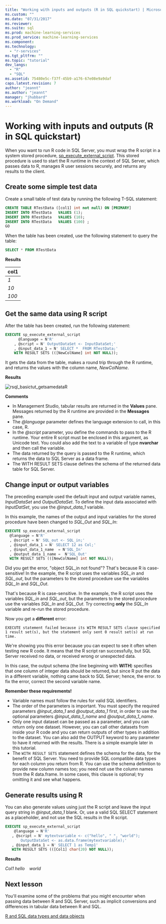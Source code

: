 ```yaml
---
title: "Working with inputs and outputs (R in SQL quickstart) | Microsoft Docs"
ms.custom: ""
ms.date: "07/31/2017"
ms.reviewer: 
ms.suite: sql
ms.prod: machine-learning-services
ms.prod_service: machine-learning-services
ms.component: 
ms.technology: 
  - "r-services"
ms.tgt_pltfrm: ""
ms.topic: "tutorial"
dev_langs: 
  - "R"
  - "SQL"
ms.assetid: 75480e5c-f37f-45b9-a176-67e08e9a9daf
caps.latest.revision: 7
author: "jeannt"
ms.author: "jeannt"
manager: "jhubbard"
ms.workload: "On Demand"
---
```

# Working with inputs and outputs (R in SQL quickstart)

When you want to run R code in SQL Server, you must wrap the R script in a system stored procedure, [sp_execute_external_script](../../relational-databases/system-stored-procedures/sp-execute-external-script-transact-sql.md). This stored procedure is used to start the R runtime in the context of SQL Server, which passes data to R, manages R user sessions securely, and returns any results to the client.

## <a name="bkmk_SSMSBasics"></a>Create some simple test data

Create a small table of test data by running the following T-SQL statement:

```sql
CREATE TABLE RTestData ([col1] int not null) ON [PRIMARY]
INSERT INTO RTestData   VALUES (1);
INSERT INTO RTestData   VALUES (10);
INSERT INTO RTestData   VALUES (100) ;
GO
```

When the table has been created, use the following statement to query the table:
  
```sql
SELECT * FROM RTestData
```

**Results**

|col1|
|------|
|*1*|
|*10*|
|*100*|

## Get the same data using R script

After the table has been created, run the following statement:

```sql
EXECUTE sp_execute_external_script
      @language = N'R'
    , @script = N' OutputDataSet <- InputDataSet;'
    , @input_data_1 = N' SELECT *  FROM RTestData;'
    WITH RESULT SETS (([NewColName] int NOT NULL));
```

It gets the data from the table, makes a round trip through the R runtime, and returns the values with the column name, *NewColName*.

**Results**

![rsql_basictut_getsamedataR](media/rsql-basictut-getsamedatar.PNG)


**Comments**

+ In Management Studio, tabular results are returned in the **Values** pane. Messages returned by the R runtime are provided in the **Messages** pane.
+ The *@language* parameter defines the language extension to call, in this case, R.
+ In the *@script* parameter, you define the commands to pass to the R runtime. Your entire R script must be enclosed in this argument, as Unicode text. You could also add the text to a variable of type **nvarchar** and then call the variable.
+ The data returned by the query is passed to the R runtime, which returns the data to SQL Server as a data frame.
+ The WITH RESULT SETS clause defines the schema of the returned data table for SQL Server.

## Change input or output variables

The preceding example used the default input and output variable names, _InputDataSet_ and _OutputDataSet_. To define the input data associated with  _InputDatSet_, you use the *@input_data_1*  variable.

In this example, the names of the output and input variables for the stored procedure have been changed to *SQL_Out* and *SQL_In*:

```sql
EXECUTE sp_execute_external_script
  @language = N'R'
  , @script = N' SQL_out <- SQL_in;'
  , @input_data_1 = N' SELECT 12 as Col;'
  , @input_data_1_name  = N'SQL_In'
  , @output_data_1_name =  N'SQL_Out'
  WITH RESULT SETS (([NewColName] int NOT NULL));
```

Did you get the error, "object SQL\_in not found"? That's because R is case-sensitive! In the example, the R script uses the variables *SQL_in* and *SQL_out*, but the parameters to the stored procedure use the variables *SQL_In* and *SQL_Out*.

That's because R is case-sensitive. In the example, the R script uses the variables *SQL_in* and *SQL_out*, but the parameters to the stored procedure use the variables *SQL_In* and *SQL_Out*.
Try correcting **only** the *SQL_In* variable and re-run the stored procedure.

Now you get a **different** error:

```Error
EXECUTE statement failed because its WITH RESULT SETS clause specified 1 result set(s), but the statement only sent 0 result set(s) at run time.
```

We're showing you this error because you can expect to see it often when testing new R code. It means that the R script ran successfully, but SQL Server received no data, or received wrong or unexpected data.

In this case, the output schema (the line beginning with **WITH**) specifies that one column of integer data should be returned, but since R put the data in a different variable, nothing came back to SQL Server; hence, the error. to fix the error, correct the second variable name.

**Remember these requirements!**

- Variable names must follow the rules for valid SQL identifiers.
- The order of the parameters is important. You must specify the required parameters *@input_data_1* and *@output_data_1* first, in order to use the optional parameters *@input_data_1_name* and *@output_data_1_name*.
- Only one input dataset can be passed as a parameter, and you can return only one dataset. However, you can call other datasets from inside your R code and you can return outputs of other types in addition to the dataset. You can also add the OUTPUT keyword to any parameter to have it returned with the results. There is a simple example later in this tutorial.
- The `WITH RESULT SETS` statement defines the schema for the data, for the benefit of SQL Server. You need to provide SQL compatible data types for each column you return from R. You can use the schema definition to provide new column names too; you need not use the column names from the R data.frame. In some cases, this clause is optional; try omitting it and see what happens.

## Generate results using R

You can also generate values using just the R script and leave the input query string in _@input_data_1_ blank. Or, use a valid SQL SELECT statement as a placeholder, and not use the SQL results in the R script.

```sql
EXECUTE sp_execute_external_script
    @language = N'R'
   , @script = N' mytextvariable <- c("hello", " ", "world");
       OutputDataSet <- as.data.frame(mytextvariable);'
   , @input_data_1 = N' SELECT 1 as Temp1'
   WITH RESULT SETS (([Col1] char(20) NOT NULL));
```

**Results**

*Col1*
*hello*
<code>   </code>
*world*

## Next lesson

You'll examine some of the problems that you might encounter when passing data between R and SQL Server, such as implicit conversions and differences in tabular data between R and SQL.

[R and SQL data types and data objects](../tutorials/rtsql-r-and-sql-data-types-and-data-objects.md)

